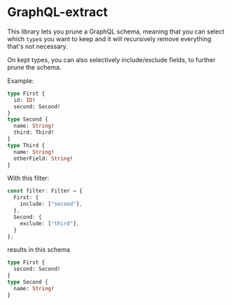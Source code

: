 # GraphQL-extract

This library lets you prune a GraphQL schema, meaning that you can select which `type`s you want to keep and it will recursively remove everything that's not necessary.

On kept types, you can also selectively include/exclude fields, to further prune the schema.

Example:

```graphql
type First {
  id: ID!
  second: Second!
}
type Second {
  name: String!
  third: Third!
}
type Third {
  name: String!
  otherField: String!
}
```

With this filter:

```ts
const filter: Filter = {
  First: {
    include: ["second"],
  },
  Second: {
    exclude: ["third"],
  }
};
```

results in this schema

```graphql
type First {
  second: Second!
}
type Second {
  name: String!
}
```
